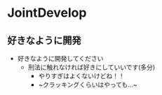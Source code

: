 # JointDevelop

## 好きなように開発

* 好きなように開発してください
  - 刑法に触れなければ好きにしていいです(多分)
    + やりすぎはよくないけどね！！
    + ~クラッキングくらいはやっても…~





